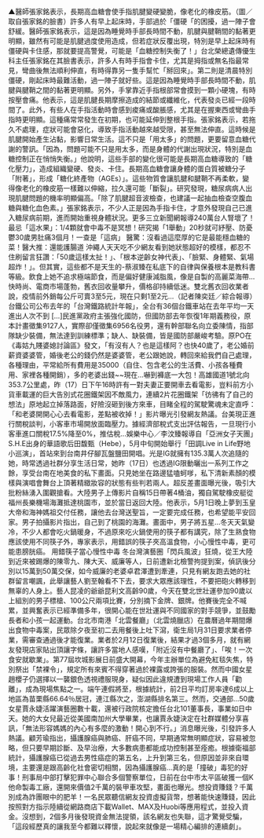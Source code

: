 ▲醫師張家銘表示，長期高血糖會使手指肌腱變硬變脆，像老化的橡皮筋。（圖／取自張家銘的臉書）許多人有早上起床時，手部過於「僵硬「的困擾，過一陣子會舒緩。醫師張家銘表示，這是因為睡覺時手部長時間不動，肌腱與腱鞘間的黏著更明顯，雖然有可能是肌腱過度使用造成，但若症狀反覆出現，特別是早上起床時有僵硬與卡住感，那就要提高警覺，可能是「血糖控制失衡了！」台北榮總遺傳優生科主任張家銘在其臉書表示，許多人有時手指會卡住，尤其是拇指或無名指最常見，彎曲後無法順利伸直，有時得靠另一隻手幫忙「掰回來」。第二則是清晨特別僵硬，剛起床時最難活動，過一陣子就好些。這是因為睡覺時手部長時間不動，肌腱與腱鞘之間的黏著更明顯。另外，手掌靠近手指根部常會摸到一顆小硬塊，有時按壓會痛。他表示，這是肌腱長期摩擦造成的結節或纖維化，代表發炎已經一段時間了。此外，有些人在手指活動時會感到痠痛或酸脹感，尤其是在握東西或彎曲手指時更明顯。這種痛常常發生在初期，也可能延伸到整根手指。張家銘表示，若拖久不處理，症狀可能會惡化，導致手指活動越來越受限，甚至無法伸直。這時候是肌腱開始產生沾黏，影響日常生活。這不只是「用太多」的問題，更要留意血糖代謝的警訊。「因為，問題可能不只是用太多，而是身體的代謝出現狀況，特別是血糖控制正在悄悄失衡。」他說明，這些手部的變化很可能是長期高血糖導致的「糖化壓力」，造成組織變硬、發炎、卡住。長期高血糖會讓身體的蛋白質被糖分子「附著」，形成「糖化終產物（AGEs）」。這些物質會讓肌腱和腱鞘不再柔軟，變得像老化的橡皮筋一樣難以伸縮，拉久還可能「斷裂」。研究發現，糖尿病病人出現肌腱問題的機率明顯偏高。「除了肌腱超音波檢查，也建議一起抽血檢查空腹血糖與糖化血色素。」張家銘表示，不少人正是因為手指卡住，才意外發現自己已進入糖尿病前期，進而開始重視身體狀況。更多三立新聞網報導240萬台人腎壞了！最忌「這水果」：1/4顆就會中毒不是冥想！研究揭「1舉動」20秒就可紓壓、防憂鬱30歲男肚痛3個月！一查是「這病」 醫驚：沒看過這麼厚的它是最能穩血糖的菜！醫大推：還能護腸道 沖繩人天天吃不少網友看到她狀態超好的模樣，都忍不住刷留言狂讚：「50歲這樣太扯！」、「根本逆齡女神代表」、「臉緊、身體緊、氣場超炸！」。但其實，這些都不是天生的-蔡淑臻在私底下的自律與保養根本是教科書等級。飲食上她不追求極端節食，而是偏好健康減脂風，像是自製的高麗菜海帶...快時尚、電商市場蓬勃，舊衣回收量攀升，價格卻持續低迷。雙北舊衣回收業者說，疫情前外銷每公斤可賣3至5元，現在只剩1至2元...（記者陳奕廷／綜合報導）台鐵公司公布去年的「台灣鐵路統計年報」，全台有36個台鐵車站在去年平均一天進出人次不到 […]民進黨政府主張強化國防，但國防部去年恢復1年期義務役，原本計畫徵集9127人，實際卻僅徵集6956名役男，還有幹部聯名向立委陳情，指部隊缺少裝備，無法達到訓練標準；缺人、缺裝備，皆是國防部嚴峻考驗。原PO在《毒姑九賤婆媳討論區》發文，「有沒有人？也是這樣阿？也快40歲了，老公婚前薪資婆婆管，婚後老公的錢仍然是婆婆管，老公跟她說，轉回來給我們自己處理，各種理由，平常給所有費用是35000（自住、包含老公的生活費、小孩各種費用、家裡各種開銷），多的老婆出錢~~現在...嚇到褲底一大包！高雄國道1號北向353.7公里處，昨（17）日下午16時許有一對夫妻正要開車去看電影，豈料前方小貨車載運的巨大告別式花圈鐵架因不敵風力，連續2片花圈鐵架「彷彿有了自己的想法」原地起立掉落路面，好險沒砸到後方來車，目睹全程的駕駛驚魂未定直呼：「和老婆開開心心去看電影，差點被收掉！」影片曝光引發網友熱議。台美現正進行關稅談判，小客車市場開放面臨壓力。據經濟部稅式支出評估報告，一旦現行小客車進口關稅17.5%降至0%，推估稅...娛樂中心／李汶臻報導自「亞洲女子天團」S.H.E出身的華語歌后田馥甄（Hebe），5月中旬開始舉行「田調Live in Life野地小巡演」，首站來到台南井仔腳瓦盤鹽田開唱。光是IG就擁有135.3萬人次追隨的她，時常透過社群分享生活日常，她昨（17日）也透過IG限動曬出一系列工作之餘，享受台南在地美食的私下畫面。只見她坐在路邊猛嗑蚵嗲，私下清新素顏的模樣與演唱會舞台上頂著精緻妝容的狀態有些判若兩人。超反差畫面曝光後，吸引大批粉絲湧入圍觀搶看。大陸男子上傳影片自稱15日帶著4桶油，獨自駕駛橡皮艇從福州長樂機場海灘抵達桃園市，並於當日返回大陸。他表示，5月1日晚上夢到玉皇大帝和海神媽祖交付任務，讓他去台灣送聖旨，一定要完成任務，也希望能平安回家。男子拍攝影片指出，自己到了桃園的海灘。畫面中，男子將五星...冬天天氣變冷，不少人都會吃火鍋暖身，不過原來吃火鍋使用的筷子都有講究，除了生熟食物應該使用不同筷子外，專家表示，用錯誤的筷子夾高溫食物，小心慢性中毒，更可能患膀胱癌。 用錯筷子當心慢性中毒 冬台灣演藝圈「閃兵風波」狂燒，從王大陸到近來被踢爆的陳零九、陳大天、威廉等人，日前遭新北檢警拘提到案，偵訊後分別以15萬到50萬交保，如今威廉的老婆卓君澤遭到牽連，只見有網友跑去她的社群留言嘲諷，此舉讓藝人劉至翰看不下去，要求大眾應該理性，不要把砲火轉移到無辜的人身上。藝人昆凌的爺爺昆利文高齡90歲，今天在雙北世壯運參加90歲以上組別的男子標槍、100公尺兩項比賽，分別摘下金牌、銀牌。他賽後完全不喊累，並興奮表示已經準備多年，很開心能在世壯運與不同國家的對手競爭，並鼓勵長者和小孩一起運動。台北市南港「北雲餐廳」（北雲燒臘店）在農曆過年期間爆出食物中毒案，民眾除夕夜至初二去用餐後上吐下瀉，衛生局1月31日要求業者停業，需審查通過後才能復業。業者於2月12日復業後，結果才過3個多月，就有網友發現店家貼出頂讓字條，讓許多當地人感嘆，「附近沒有中餐廳了」、「唉！一次食安就歇業」。第77屆坎城影展日前盛大開幕，今年主辦單位為避免紅毯失焦，特別祭出「禁裸令」，規定所有來賓不得穿著過於裸露或誇張的服裝。然而中國女星趙櫻子仍選擇以一襲銀色透視禮服現身，疑似因此違規遭到現場工作人員「勸離」，成為現場焦點之一。端午連假將至，根據統計，前2日平均訂房率達6成以上地區為苗栗縣66.64％居冠，連江縣次之，澎湖縣排名第三。然而，交通部...50歲女星賈永婕活躍演藝圈數十載，還被行政院核定擔任台北101董事長，事業如日中天。她的大女兒最近從美國南加州大學畢業，也讓賈永婕決定在社群媒體分享喜訊，「無法形容媽媽的內心有多麼的激動！開心到不行。」消息曝光後，引發許多人熱議。顧芳瑜指出，攝護腺癌與肺癌、肝癌不同，早期通常無明顯症狀，容易被忽略，但只要早期診斷、及早治療，大多數病患都能成功控制甚至痊癒。根據衛福部統計，攝護腺癌已從過去男性癌症的第五名，上升到第三名，但原因並非來自環境，主要還是跟高齡化社會密切相關，因為攝護腺癌...真的是「撞破」毒犯的好事！刑事局中部打擊犯罪中心聯合多個警察單位，日前在台中市太平區破獲一個K他命製毒工廠，還開來價值2千萬的裝甲車攻堅，畫面也曝光。想投資賺錢？千萬別成為詐團眼中的肥羊！一名民眾聽信網友投資虛擬貨幣，想著能快速賺錢，因此按照對方指示陸續從網路商店下載Wallet、MAX及Huobi等應用程式，並投入資金。沒想到，2個多月後發現資金無法提領，該名網友也失聯，這才驚覺受騙，「這段經歷真的讓我至今都難以釋懷，說起來就像是一場精心編排的連續劇」。